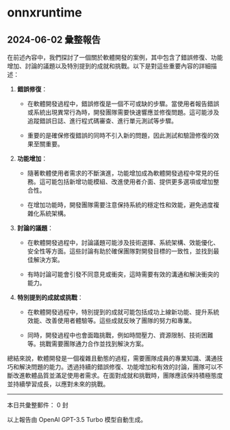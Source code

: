 # onnxruntime

## 2024-06-02 彙整報告

在前述內容中，我們探討了一個關於軟體開發的案例，其中包含了錯誤修復、功能增加、討論的議題以及特別提到的成就和挑戰。以下是對這些重要內容的詳細描述：



1. **錯誤修復**：

   - 在軟體開發過程中，錯誤修復是一個不可或缺的步驟。當使用者報告錯誤或系統出現異常行為時，開發團隊需要快速響應並修復問題。這可能涉及追蹤錯誤日誌、進行程式碼審查、進行單元測試等步驟。

   - 重要的是確保修復錯誤的同時不引入新的問題，因此測試和驗證修復的效果至關重要。



2. **功能增加**：

   - 隨著軟體使用者需求的不斷演進，功能增加成為軟體開發過程中常見的任務。這可能包括新增功能模組、改進使用者介面、提供更多選項或增加整合性。

   - 在增加功能時，開發團隊需要注意保持系統的穩定性和效能，避免過度複雜化系統架構。



3. **討論的議題**：

   - 在軟體開發過程中，討論議題可能涉及技術選擇、系統架構、效能優化、安全性等方面。這些討論有助於確保團隊對開發目標的一致性，並找到最佳解決方案。

   - 有時討論可能會引發不同意見或衝突，這時需要有效的溝通和解決衝突的能力。



4. **特別提到的成就或挑戰**：

   - 在軟體開發過程中，特別提到的成就可能包括成功上線新功能、提升系統效能、改善使用者體驗等。這些成就反映了團隊的努力和專業。

   - 同時，開發過程中也會面臨挑戰，例如時間壓力、資源限制、技術困難等。挑戰需要團隊通力合作並找到解決方案。



總結來說，軟體開發是一個複雜且動態的過程，需要團隊成員的專業知識、溝通技巧和解決問題的能力。透過持續的錯誤修復、功能增加和有效的討論，團隊可以不斷改進軟體品質並滿足使用者需求。在面對成就和挑戰時，團隊應該保持積極態度並持續學習成長，以應對未來的挑戰。



---



本日共彙整郵件： 0 封



以上報告由 OpenAI GPT-3.5 Turbo 模型自動生成。